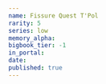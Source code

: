 ```yaml
---
name: Fissure Quest T'Pol
rarity: 5
series: low
memory_alpha:
bigbook_tier: -1
in_portal:
date:
published: true
---
```



